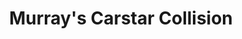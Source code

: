 ---
title: "Murray's Carstar Collision"
url: /des-moines/murrays-carstar-collision/
shop: Autowerkstatt
---